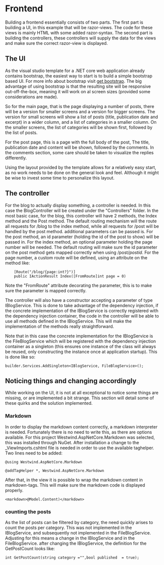 # Frontend

Building a frontend essentially consists of two parts. The first part is building a UI, in this example that will be razor-views. The code for these views is mainly HTML with some added razor-syntax. The second part is building the controllers, these controllers will supply the data for the views and make sure the correct razor-view is displayed.

## The UI

As the visual studio template for a .NET core web application already contains bootstrap, the easiest way to start is to build a simple bootstrap based UI. For more info about bootstrap visit [get bootstrap](http://getbootstrap.com). The big advantage of using bootstrap is that the resulting site will be responsive out-off-the-box, meaning it will work on al screen sizes (provided some considerations are made).

So for the main page, that is the page displaying a number of posts, there will be a version for smaller screens and a version for bigger screens. The version for small screens will show a list of posts (title, publication date and excerpt) in a wider column, and a list of categories in a smaller column. On the smaller screens, the list of categories will be shown first, followed by the list of posts.

For the post page, this is a page with the full body of the post, The title, publication date and content will be shown, followed by the comments. In the comments section, some care should be taken to visualize the replies differently.

Using the layout provided by the template allows for a relatively easy start, as no work needs to be done on the general look and feel. Although it might be wise to invest some time to personalize this layout.

## The controller

For the blog to actually display something, a controller is needed. In this case the BlogController will be created under the "Controllers" folder. In the most basic case, for the blog, this controller will have 2 methods, the Index method and the Post method. The default routing mechanism will the route all requests for /blog to the index method, while all requests for /post will be handled by the post method. additional parameters can be passed is. For the post method, an id parameter (holding the id of the post to show) will be passed in. For the index method, an optional parameter holding the page number will be needed. The default routing will make sure the id parameter on the post method gets mapped correctly when using /post/_postid_.
For the page number, a custom route will be defined, using an attribute on the method like:

```
    [Route("/blog/{page:int?}")]
    public IActionResult Index([FromRoute]int page = 0)
```

Note the "FromRoute" attribute decorating the parameter, this is to make sure the parameter is mapped correctly.

The controller will also have a constructor accepting a parameter of type IBlogService. This is done to take advantage of the dependency injection, if the concrete implementation of the IBlogService is correctly registered with the dependency injection container, the code in the controller will be able to use all methods defined in the IBlogService. This will make the implementation of the methods really straightforward.

Note that in this case the concrete implementation for the IBlogService is the FileBlogService which will be registered with the dependency injection container as a singleton (this ensures one instance of the class will always be reused, only constructing the instance once at application startup). This is done like so:

```
builder.Services.AddSingleton<IBlogService, FileBlogService>();
```

## Noticing things and changing accordingly

While working on the UI, it is not at all exceptional to notice some things are missing, or are implemented a bit strange. This section will detail some of these quirks and the solution implemented.

### Markdown

In order to display the markdown content correctly, a markdown interpreter is needed. Fortunately there is no need to write this, as there are options available. For this project Westwind.AspNetCore.Markdown was selected, this was installed through NuGet. After installation a change to the \_ViewImports.cshtml file is needed in order to use the available taghelper. Two lines need to be added:

```
@using Westwind.AspNetCore.Markdown

@addTagHelper *, Westwind.AspNetCore.Markdown
```

After that, in the view it is possible to wrap the markdown content in markdown-tags. This will make sure the markdown code is displayed properly.

```
<markdown>@Model.Content)</markdown>
```

### counting the posts

As the list of posts can be filtered by category, the need quickly arises to count the posts per category. This was not implemented in the IBlogService, and subsequently not implemented in the FileBlogService.
Adjusting for this means a change in the IBlogService and in the FileBlogService. after changing the IBlogService, the definition for the GetPostCount looks like:

```
int GetPostCount(string category ="",bool published  = true);
```
